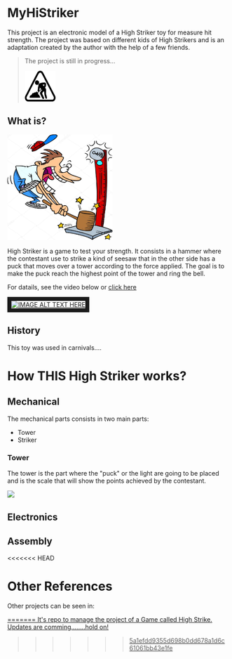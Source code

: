 
# MyHiStriker

This project is an electronic model of a High Striker toy for measure hit strength. The project was based on different kids of High Strikers and is an adaptation created by the author with the help of a few friends. 

>The project is still in progress...
>
><img width="70" height="70" src="https://github.com/lluchiari/MyHiStriker/raw/master/images/in_progress.png" />


## What is?

<img width="240" height="240" src="https://github.com/lluchiari/MyHiStriker/raw/master/images/img1.jpg" />

High Striker is a game to test your strength. It consists in a hammer where the contestant use to strike a kind of seesaw that in the other side has a puck that moves over a tower according to the force applied. The goal is to make the puck reach the highest point of the tower and ring the bell.

For datails, see the video below or [click here](https://youtu.be/iCO8CMlc4_0)

<a href="http://www.youtube.com/watch?feature=player_embedded&v=iCO8CMlc4_0
" target="_blank"><img src="http://img.youtube.com/vi/iCO8CMlc4_0/0.jpg" 
alt="IMAGE ALT TEXT HERE" width="240" height="180" border="9" /></a>


## History
This toy was used in carnivals....

# How THIS High Striker works?

## Mechanical
The mechanical parts consists in two main parts:

 - Tower
 - Striker
### Tower
The tower is the part where the "puck" or the light are going to be placed and is the scale that will show the points achieved by the contestant.

<img src="https://github.com/lluchiari/MyHiStriker/raw/master/images/img2.jpg" />

## Electronics

## Assembly


<<<<<<< HEAD
# Other References

Other projects can be seen in:

<a href="http://www.jmillerid.com/wordpress/tag/hi-striker/" />



=======
It's repo to manage the project of a Game called High Strike.
Updates are comming........hold on!

<!--stackedit_data:
eyJoaXN0b3J5IjpbLTE2NzkxNzA3MDJdfQ==
-->
>>>>>>> 5a1efdd9355d698b0dd678a1d6c61061bb43e1fe
<!--stackedit_data:
eyJoaXN0b3J5IjpbMTE2MzcyMjYyMywtMTkyOTIwNDY5Niw4OT
Q1ODk2NDEsMTIzODczNDQwNywtMTYwMTE5OTI5NV19
-->